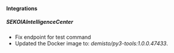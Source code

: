 
#### Integrations
##### SEKOIAIntelligenceCenter
- Fix endpoint for test command
- Updated the Docker image to: *demisto/py3-tools:1.0.0.47433*.
